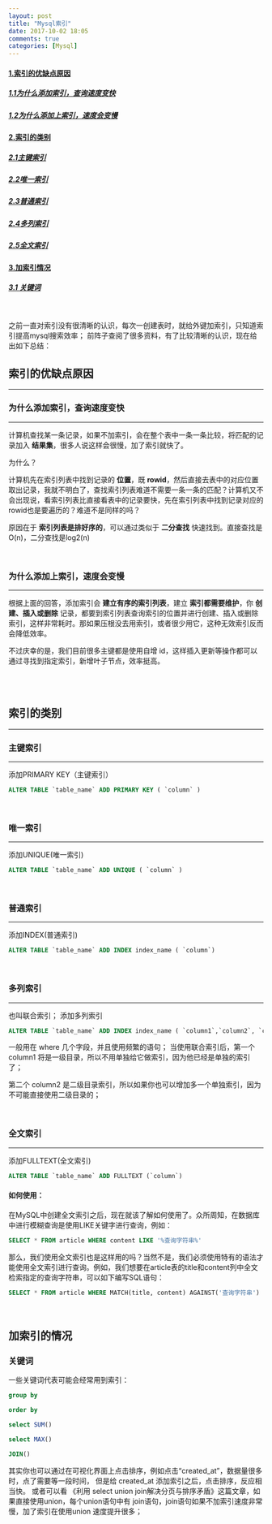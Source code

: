 ```yaml
---
layout: post
title: "Mysql索引"
date: 2017-10-02 18:05
comments: true
categories: [Mysql]
---
```


#### [1.索引的优缺点原因](#1)
#####   [1.1为什么添加索引，查询速度变快](#1.1)
#####   [1.2为什么添加上索引，速度会变慢](#1.2)

#### [2.索引的类别](#2)
#####   [2.1主键索引](#2.1)
#####   [2.2唯一索引](#2.2)
#####   [2.3普通索引](#2.3)
#####   [2.4多列索引](#2.4)
#####   [2.5全文索引](#2.5)

#### [3.加索引情况](#3)
#####   [3.1 关键词](#3.1)

<br/>

之前一直对索引没有很清晰的认识，每次一创建表时，就给外键加索引，只知道索引提高mysql搜索效率；
前阵子查阅了很多资料，有了比较清晰的认识，现在给出如下总结：
<br/>

<h2 id='1'>索引的优缺点原因</h2>

------------------

<h3 id='1.1'>为什么添加索引，查询速度变快</h3>

------------------

计算机查找某一条记录，如果不加索引，会在整个表中一条一条比较，将匹配的记录加入 **结果集**，很多人说这样会很慢，加了索引就快了。

为什么？

计算机先在索引列表中找到记录的 **位置**，既 **rowid**，然后直接去表中的对应位置取出记录，我就不明白了，查找索引列表难道不需要一条一条的匹配？计算机又不会出现说，看索引列表比直接看表中的记录要快，先在索引列表中找到记录对应的rowid也是要遍历的？难道不是同样的吗？

原因在于 **索引列表是排好序的**，可以通过类似于 **二分查找** 快速找到。直接查找是O(n)，二分查找是log2(n)

<br/>

<h3 id='1.2'>为什么添加上索引，速度会变慢</h3>

------------------

根据上面的回答，添加索引会 **建立有序的索引列表**，建立 **索引都需要维护**，你  **创建、插入或删除** 记录，都要到索引列表查询索引的位置并进行创建、插入或删除索引，这样非常耗时。那如果压根没去用索引，或者很少用它，这种无效索引反而会降低效率。

不过庆幸的是，我们目前很多主键都是使用自增 id，这样插入更新等操作都可以通过寻找到指定索引，新增叶子节点，效率挺高。

<br/>
<br/>

<h2 id='2'>索引的类别</h2>

------------------

<h3 id='2.1'>主键索引</h3>

------------------

添加PRIMARY KEY（主键索引）

``` sql
ALTER TABLE `table_name` ADD PRIMARY KEY ( `column` )
```

<br/>
<h3 id='2.2'>唯一索引</h3>

------------------

添加UNIQUE(唯一索引)

``` sql
ALTER TABLE `table_name` ADD UNIQUE ( `column` )
```

<br/>
<h3 id='2.3'>普通索引</h3>

------------------

添加INDEX(普通索引)

``` sql
ALTER TABLE `table_name` ADD INDEX index_name ( `column`)
```

<br/>
<h3 id='2.4'>多列索引</h3>

------------------

也叫联合索引；
添加多列索引

``` sql
ALTER TABLE `table_name` ADD INDEX index_name ( `column1`,`column2`, `column3` )
```
一般用在 where 几个字段，并且使用频繁的语句；
当使用联合索引后，第一个 column1 将是一级目录，所以不用单独给它做索引，因为他已经是单独的索引了；

第二个 column2 是二级目录索引，所以如果你也可以增加多一个单独索引，因为不可能直接使用二级目录的；


<br/>
<h3 id='2.5'>全文索引</h3>

------------------

添加FULLTEXT(全文索引)
``` sql
ALTER TABLE `table_name` ADD FULLTEXT (`column`)
```

#### 如何使用：
在MySQL中创建全文索引之后，现在就该了解如何使用了。众所周知，在数据库中进行模糊查询是使用LIKE关键字进行查询，例如：
``` sql
SELECT * FROM article WHERE content LIKE '%查询字符串%'
```

那么，我们使用全文索引也是这样用的吗？当然不是，我们必须使用特有的语法才能使用全文索引进行查询。例如，我们想要在article表的title和content列中全文检索指定的查询字符串，可以如下编写SQL语句：

``` sql
SELECT * FROM article WHERE MATCH(title, content) AGAINST('查询字符串')
```

<br/>


<h2 id='3'>加索引的情况</h3>

<h3 id='3.1'> 关键词 </h3>
一些关键词代表可能会经常用到索引：

``` sql
group by
```

``` sql
order by
```

``` sql
select SUM()
```

``` sql
select MAX()
```

``` sql
JOIN()
```

其实你也可以通过在可视化界面上点击排序，例如点击“created_at”，数据量很多时，点了需要等一段时间，
但是给 created_at 添加索引之后，点击排序，反应相当快。
或者可以看 《利用 select union join解决分页与排序矛盾》这篇文章，如果直接使用union，每个union语句中有
join语句，join语句如果不加索引速度非常慢，加了索引在使用union 速度提升很多；

